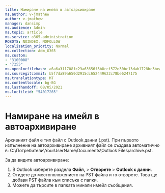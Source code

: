 ```yaml
---
title: Намиране на имейл в автоархивиране
ms.author: v-jmathew
author: v-jmathew
manager: dansimp
ms.audience: Admin
ms.topic: article
ms.service: o365-administration
ROBOTS: NOINDEX, NOFOLLOW
localization_priority: Normal
ms.collection: Adm_O365
ms.custom:
- "3100008"
- "7255"
ms.openlocfilehash: a6a6a311708fc23a63656f5b8ccf572e30bc13dab1728bc3be48ad36aeb35077
ms.sourcegitcommit: b5f7da89a650d2915dc652449623c78be6247175
ms.translationtype: MT
ms.contentlocale: bg-BG
ms.lasthandoff: 08/05/2021
ms.locfileid: "54017265"
---
```

# <a name="find-email-in-autoarchive"></a>Намиране на имейл в автоархивиране

Архивният файл е тип файл с Outlook данни (.pst). При първото изпълнение на автоархивиране архивният файл се създава автоматично в: C:\Потребители\YourUserName\Documents\Outlook Files\archive.pst.

За да видите автоархивиране:

1. В Outlook изберете раздела **Файл,** > **Отворете**  >  **Outlook с данни**.
2. Отидете до местоположението на PST файла и го отворете. Това ще добави PST файла към списъка с папки.
3. Можете да търсите в папката минали имейл съобщения.
